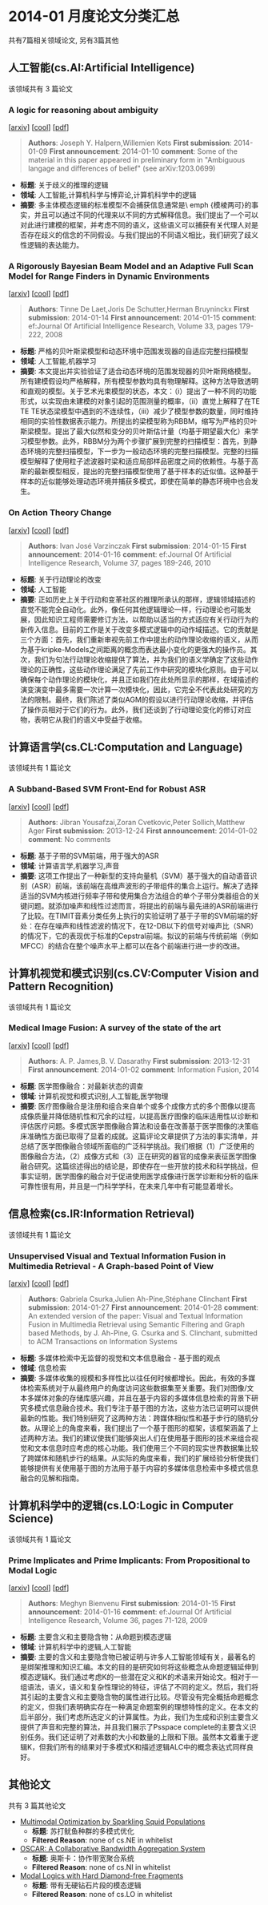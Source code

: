 # 2014-01 月度论文分类汇总

共有7篇相关领域论文, 另有3篇其他

## 人工智能(cs.AI:Artificial Intelligence)

该领域共有 3 篇论文

### A logic for reasoning about ambiguity 
[[arxiv](https://arxiv.org/abs/1401.2011)] [[cool](https://papers.cool/arxiv/1401.2011)] [[pdf](https://arxiv.org/pdf/1401.2011)]
> **Authors**: Joseph Y. Halpern,Willemien Kets
> **First submission**: 2014-01-09
> **First announcement**: 2014-01-10
> **comment**: Some of the material in this paper appeared in preliminary form in "Ambiguous langage and differences of belief" (see arXiv:1203.0699)
- **标题**: 关于歧义的推理的逻辑
- **领域**: 人工智能,计算机科学与博弈论,计算机科学中的逻辑
- **摘要**: 多主体模态逻辑的标准模型不会捕获信息通常是\ emph {模棱两可}的事实，并且可以通过不同的代理来以不同的方式解释信息。我们提出了一个可以对此进行建模的框架，并考虑不同的语义，这些语义可以捕获有关代理人对是否存在歧义的信念的不同假设。与我们提出的不同语义相比，我们研究了歧义性逻辑的表达能力。

### A Rigorously Bayesian Beam Model and an Adaptive Full Scan Model for Range Finders in Dynamic Environments 
[[arxiv](https://arxiv.org/abs/1401.3432)] [[cool](https://papers.cool/arxiv/1401.3432)] [[pdf](https://arxiv.org/pdf/1401.3432)]
> **Authors**: Tinne De Laet,Joris De Schutter,Herman Bruyninckx
> **First submission**: 2014-01-14
> **First announcement**: 2014-01-15
> **comment**: ef:Journal Of Artificial Intelligence Research, Volume 33, pages 179-222, 2008
- **标题**: 严格的贝叶斯梁模型和动态环境中范围发现器的自适应完整扫描模型
- **领域**: 人工智能,机器学习
- **摘要**: 本文提出并实验验证了适合动态环境的范围发现器的贝叶斯网络模型。所有建模假设均严格解释，所有模型参数均具有物理解释。这种方法导致透明和直观的模型。关于艺术光束模型的状态，本文：（i）提出了一种不同的功能形式，以实现由未建模的对象引起的范围测量的概率，（ii）直觉上解释了在TE TE TE状态梁模型中遇到的不连续性，（iii）减少了模型参数的数量，同时维持相同的实验性数据表示能力。所提出的梁模型称为RBBM，缩写为严格的贝叶斯梁模型。提出了最大似然和变分的贝叶斯估计量（均基于期望最大化）来学习模型参数。此外，RBBM分为两个步骤扩展到完整的扫描模型：首先，到静态环境的完整扫描模型，下一步为一般动态环境的完整扫描模型。完整的扫描模型解释了使用粒子滤波器时梁和适应局部样品密度之间的依赖性。与基于高斯的最新模型相反，提出的完整扫描模型使用了基于样本的近似值。这种基于样本的近似能够处理动态环境并捕获多模式，即使在简单的静态环境中也会发生。

### On Action Theory Change 
[[arxiv](https://arxiv.org/abs/1401.3835)] [[cool](https://papers.cool/arxiv/1401.3835)] [[pdf](https://arxiv.org/pdf/1401.3835)]
> **Authors**: Ivan José Varzinczak
> **First submission**: 2014-01-15
> **First announcement**: 2014-01-16
> **comment**: ef:Journal Of Artificial Intelligence Research, Volume 37, pages 189-246, 2010
- **标题**: 关于行动理论的改变
- **领域**: 人工智能
- **摘要**: 正如历史上关于行动和变革社区的推理所承认的那样，逻辑领域描述的直觉不能完全自动化。此外，像任何其他逻辑理论一样，行动理论也可能发展，因此知识工程师需要修订方法，以帮助以适当的方式适应有关行动行为的新传入信息。目前的工作是关于改变多模式逻辑中的动作域描述。它的贡献是三个方面：首先，我们重新审视先前工作中提出的动作理论收缩的语义，从而为基于kripke-Models之间距离的概念而表达最小变化的更强大的操作员。其次，我们为句法行动理论收缩提供了算法，并为我们的语义学确定了这些动作理论的正确性，这些动作理论满足了先前工作中研究的模块化原则。由于可以确保每个动作理论的模块化，并且正如我们在此处所显示的那样，在域描述的演变演变中最多需要一次计算一次模块化，因此，它完全不代表此处研究的方法的限制。最终，我们陈述了类似AGM的假设以进行行动理论收缩，并评估了操作员相对于它们的行为。此外，我们还谈到了行动理论变化的修订对应物，表明它从我们的语义中受益于收缩。

## 计算语言学(cs.CL:Computation and Language)

该领域共有 1 篇论文

### A Subband-Based SVM Front-End for Robust ASR 
[[arxiv](https://arxiv.org/abs/1401.3322)] [[cool](https://papers.cool/arxiv/1401.3322)] [[pdf](https://arxiv.org/pdf/1401.3322)]
> **Authors**: Jibran Yousafzai,Zoran Cvetkovic,Peter Sollich,Matthew Ager
> **First submission**: 2013-12-24
> **First announcement**: 2014-01-02
> **comment**: No comments
- **标题**: 基于子带的SVM前端，用于强大的ASR
- **领域**: 计算语言学,机器学习,声音
- **摘要**: 这项工作提出了一种新型的支持向量机（SVM）基于强大的自动语音识别（ASR）前端，该前端在高维声波形的子带组件的集合上运行。解决了选择适当的SVM内核进行频率子带和使用集合方法组合的单个子带分类器组合的关键问题。就添加噪声和线性过滤而言，将提出的前端与最先进的ASR前端进行了比较。在TIMIT音素分类任务上执行的实验证明了基于子带的SVM前端的好处：在存在噪声和线性滤波的情况下，在12-DB以下的信号对噪声比（SNR）的情况下，它的表现优于标准的Cepstral前端。拟议的前端与传统前端（例如MFCC）的结合在整个噪声水平上都可以在各个前端进行进一步的改进。

## 计算机视觉和模式识别(cs.CV:Computer Vision and Pattern Recognition)

该领域共有 1 篇论文

### Medical Image Fusion: A survey of the state of the art 

[[arxiv](https://arxiv.org/abs/1401.0166)] [[cool](https://papers.cool/arxiv/1401.0166)] [[pdf](https://arxiv.org/pdf/1401.0166)]
> **Authors**: A. P. James,B. V. Dasarathy
> **First submission**: 2013-12-31
> **First announcement**: 2014-01-02
> **comment**: Information Fusion, 2014
- **标题**: 医学图像融合：对最新状态的调查
- **领域**: 计算机视觉和模式识别,人工智能,医学物理
- **摘要**: 医疗图像融合是注册和组合来自单个或多个成像方式的多个图像以提高成像质量并降低随机性和冗余的过程，以提高医疗图像的临床适用性以诊断和评估医疗问题。多模式医学图像融合算法和设备在改善基于医学图像的决策临床准确性方面已取得了显着的成就。这篇评论文章提供了方法的事实清单，并总结了医学图像融合领域所面临的广泛科学挑战。我们根据（1）广泛使用的图像融合方法，（2）成像方式和（3）正在研究的器官的成像来表征医学图像融合研究。这篇综述得出的结论是，即使存在一些开放的技术和科学挑战，但事实证明，医学图像的融合对于促进使用医学成像进行医学诊断和分析的临床可靠性很有用，并且是一门科学学科，在未来几年中有可能显着增长。

## 信息检索(cs.IR:Information Retrieval)

该领域共有 1 篇论文

### Unsupervised Visual and Textual Information Fusion in Multimedia Retrieval - A Graph-based Point of View 
[[arxiv](https://arxiv.org/abs/1401.6891)] [[cool](https://papers.cool/arxiv/1401.6891)] [[pdf](https://arxiv.org/pdf/1401.6891)]
> **Authors**: Gabriela Csurka,Julien Ah-Pine,Stéphane Clinchant
> **First submission**: 2014-01-27
> **First announcement**: 2014-01-28
> **comment**: An extended version of the paper: Visual and Textual Information Fusion in Multimedia Retrieval using Semantic Filtering and Graph based Methods, by J. Ah-Pine, G. Csurka and S. Clinchant, submitted to ACM Transactions on Information Systems
- **标题**: 多媒体检索中无监督的视觉和文本信息融合 - 基于图的观点
- **领域**: 信息检索
- **摘要**: 多媒体收集的规模和多样性比以往任何时候都增长。因此，有效的多媒体检索系统对于从最终用户的角度访问这些数据集至关重要。我们对图像/文本多媒体对象的存储库感兴趣，并且在基于内容的多媒体信息检索的背景下研究多模式信息融合技术。我们专注于基于图的方法，这些方法已证明可以提供最新的性能。我们特别研究了这两种方法：跨媒体相似性和基于步行的随机分数。从理论上的角度来看，我们提出了一个基于图形的框架，该框架涵盖了上述两种方法。我们的建议使我们能够突出人们在使用基于图形的技术来组合视觉和文本信息时应考虑的核心功能。我们使用三个不同的现实世界数据集比较了跨媒体和随机步行的结果。从实际的角度来看，我们的扩展经验分析使我们能够提供有关使用基于图的方法用于基于内容的多媒体信息检索中多模式信息融合的见解和指南。

## 计算机科学中的逻辑(cs.LO:Logic in Computer Science)

该领域共有 1 篇论文

### Prime Implicates and Prime Implicants: From Propositional to Modal Logic 
[[arxiv](https://arxiv.org/abs/1401.3475)] [[cool](https://papers.cool/arxiv/1401.3475)] [[pdf](https://arxiv.org/pdf/1401.3475)]
> **Authors**: Meghyn Bienvenu
> **First submission**: 2014-01-15
> **First announcement**: 2014-01-16
> **comment**: ef:Journal Of Artificial Intelligence Research, Volume 36, pages 71-128, 2009
- **标题**: 主要含义和主要隐含物：从命题到模态逻辑
- **领域**: 计算机科学中的逻辑,人工智能
- **摘要**: 主要的含义和主要隐含物已被证明与许多人工智能领域有关，最著名的是绑架推理和知识汇编。本文的目的是研究如何将这些概念从命题逻辑延伸到模态逻辑K。我们通过考虑K的一些潜在定义和K的术语来开始论文。相对于一组语法，语义，语义和复杂性理论的特征，评估了不同的定义。然后，我们将其引起的主要含义和主要隐含物的属性进行比较。尽管没有完全概括命题概念的定义，但我们表明确实存在一种满足命题案例的理想特性的定义。在本文的后半部分，我们考虑所选定义的计算属性。为此，我们为生成和识别主要含义提供了声音和完整的算法，并且我们展示了Psspace complete的主要含义识别任务。我们还证明了对素数的大小和数量的上限和下限。虽然本文着重于逻辑K，但我们所有的结果对于多模式K和描述逻辑ALC中的概念表达式同样良好。

## 其他论文

共有 3 篇其他论文

- [Multimodal Optimization by Sparkling Squid Populations](https://arxiv.org/abs/1401.0858)
  - **标题**: 苏打鱿鱼种群的多模式优化
  - **Filtered Reason**: none of cs.NE in whitelist
- [OSCAR: A Collaborative Bandwidth Aggregation System](https://arxiv.org/abs/1401.1258)
  - **标题**: 奥斯卡：协作带宽聚合系统
  - **Filtered Reason**: none of cs.NI in whitelist
- [Modal Logics with Hard Diamond-free Fragments](https://arxiv.org/abs/1401.5846)
  - **标题**: 带有无硬钻石片段的模态逻辑
  - **Filtered Reason**: none of cs.LO in whitelist
